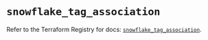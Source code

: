 # `snowflake_tag_association`

Refer to the Terraform Registry for docs: [`snowflake_tag_association`](https://registry.terraform.io/providers/snowflakedb/snowflake/2.8.0/docs/resources/tag_association).
